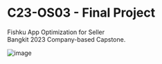 # C23-OS03 - Final Project

Fishku App Optimization for Seller                                                            
Bangkit 2023 Company-based Capstone.

![image](https://github.com/firahmhh/C23-OS03-final-project/assets/89187131/02b73325-2b50-4dfa-9935-9c7ed6bb40ec)




